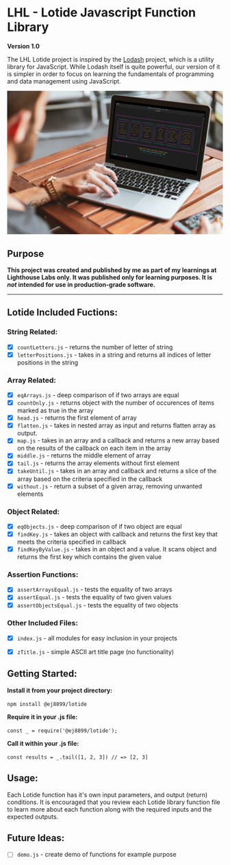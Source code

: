 # LHL - Lotide Javascript Function Library
**Version 1.0**

The LHL Lotide project is inspired by the [Lodash](https://lodash.com/) project, which is a utility library for JavaScript. While Lodash itself is quite powerful, our version of it is simpler in order to focus on learning the fundamentals of programming and data management using JavaScript.

![Lotide Javascript Library](./image-lotideTitle2.jpg)

## Purpose

**This project was created and published by me as part of my learnings at Lighthouse Labs only.  It was published only for learning purposes. It is _not_ intended for use in production-grade software.**

---

## Lotide Included Fuctions:

### String Related:
- [x] `countLetters.js` - returns the number of letter of string
- [x] `letterPositions.js` - takes in a string and returns all indices of letter positions in the string

### Array Related:
- [x] `eqArrays.js` - deep comparison of if two arrays are equal
- [x] `countOnly.js` - returns object with the number of occurences of items marked as true in the array
- [x] `head.js` - returns the first element of array
- [x] `flatten.js` - takes in nested array as input and returns flatten array as output.
- [x] `map.js` - takes in an array and a callback and returns a new array based on the results of the callback on each item in the array
- [x] `middle.js` - returns the middle element of array
- [x] `tail.js` - returns the array elements without first element
- [x] `takeUntil.js` - takes in an array and callback and returns a slice of the array based on the criteria specified in the callback
- [x] `without.js` - return a subset of a given array, removing unwanted elements

### Object Related:
- [x] `eqObjects.js` - deep comparison of if two object are equal
- [x] `findKey.js` - takes an object with callback and returns the first key that meets the criteria specified in callback
- [x] `findKeyByValue.js` - takes in an object and a value. It scans object and returns the first key which contains the given value

### Assertion Functions:
- [x] `assertArraysEqual.js` - tests the equality of two arrays
- [x] `assertEqual.js` - tests the equality of two given values
- [x] `assertObjectsEqual.js` - tests the equality of two objects

### Other Included Files:
- [x] `index.js` - all modules for easy inclusion in your projects
- [x] `zTitle.js` - simple ASCII art title page (no functionality)


## Getting Started:
**Install it from your project directory:**

`npm install @ej8899/lotide`

**Require it in your .js file:**

`const _ = require('@ej8899/lotide');`

**Call it within your .js file:**

`const results = _.tail([1, 2, 3]) // => [2, 3]`
## Usage:
Each Lotide function has it's own input parameters, and output (return) conditions.   It is encouraged that you review each Lotide library function file to learn more about each function along with the required inputs and the expected outputs. 

## Future Ideas:
- [ ] `demo.js` - create demo of functions for example purpose
